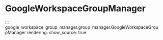 # GoogleWorkspaceGroupManager

::: google_workspace_group_manager.group_manager.GoogleWorkspaceGroupManager
    rendering:
      show_source: true
